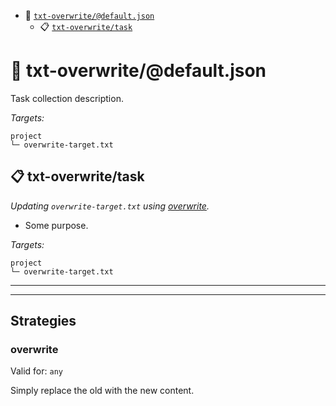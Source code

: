 - :open_file_folder: [`txt-overwrite/@default.json`](#mock-plugin-task-ref-txt-overwritedefaultjson)
  - :clipboard: [`txt-overwrite/task`](#mock-plugin-task-ref-txt-overwritetask)

# :open_file_folder: <a name="mock-plugin-task-ref-txt-overwritedefaultjson">txt-overwrite/@default.json</a>

Task collection description.

*Targets:*
```
project
└─ overwrite-target.txt
```

## :clipboard: <a name="mock-plugin-task-ref-txt-overwritetask">txt-overwrite/task</a>

_Updating `overwrite-target.txt` using [overwrite](#mock-plugin-strat-ref-overwrite)._

- Some purpose.

*Targets:*
```
project
└─ overwrite-target.txt
```

------
------

## Strategies

### <a name="mock-plugin-strat-ref-overwrite">overwrite</a>

Valid for: `any`

Simply replace the old with the new content.

